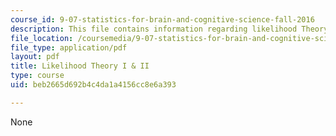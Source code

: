 ```yaml
---
course_id: 9-07-statistics-for-brain-and-cognitive-science-fall-2016
description: This file contains information regarding likelihood Theory I & II.
file_location: /coursemedia/9-07-statistics-for-brain-and-cognitive-science-fall-2016/beb2665d692b4c4da1a4156cc8e6a393_MIT9_07F16_lec9.pdf
file_type: application/pdf
layout: pdf
title: Likelihood Theory I & II
type: course
uid: beb2665d692b4c4da1a4156cc8e6a393

---
```

None